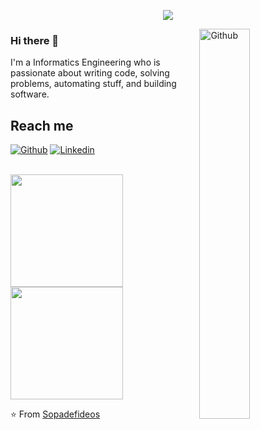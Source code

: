 <p align="center"><img src="https://i.imgur.com/A6bWGFl.gif"/></p>
<img width="40%" align="right" alt="Github" src="https://i.giphy.com/media/YQitE4YNQNahy/giphy.webp" />

### Hi there 👋

I'm a Informatics Engineering who is passionate about writing code, solving problems, automating stuff, and building software.

## Reach me 
[![Github](https://img.shields.io/github/followers/Sopadefideos?label=Follow&style=social)](https://github.com/Sopadefideos)
[![Linkedin](https://img.shields.io/badge/-Antonio%20Marfil-blue?style=flat-square&logo=linkedin&logoColor=white&link=https://www.linkedin.com/in/antonio-marfil-s%C3%A1nchez-a625601b9/)](https://www.linkedin.com/in/antonio-marfil-s%C3%A1nchez-a625601b9/)

<br/>

<a href="https://github.com/Sopadefideos">
  <img height="180em" src="https://github-readme-stats.vercel.app/api?username=Sopadefideos&theme=merko&show_icons=true" />
  <img height="180em" src="https://github-readme-stats.vercel.app/api/top-langs/?username=Sopadefideos&theme=merko&layout=compact" />
</a>

<br/>

⭐️ From [Sopadefideos](https://github.com/Sopadefideos)
